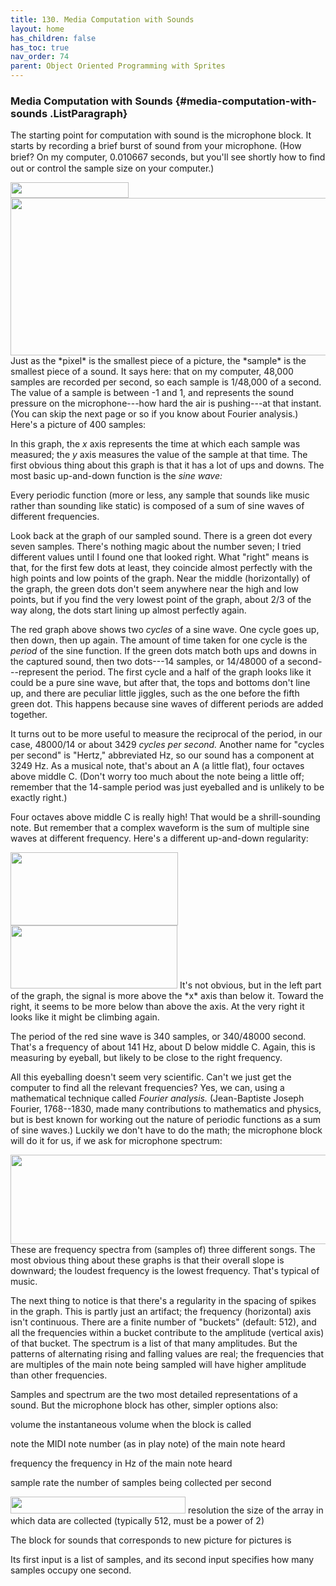 ```yaml
---
title: 130. Media Computation with Sounds 
layout: home
has_children: false
has_toc: true
nav_order: 74
parent: Object Oriented Programming with Sprites
---
```


### Media Computation with Sounds {#media-computation-with-sounds .ListParagraph}

The starting point for computation with sound is the microphone block.
It starts by recording a brief burst of sound from your microphone. (How
brief? On my computer, 0.010667 seconds, but you'll see shortly how to
ﬁnd out or control the sample size on your computer.)

<img src="/snap-manual/assets/images/image826.png" style="width:189px; height:25px">
<img src="/snap-manual/assets/images/image827.png" style="width:576px; height:252px">
Just as the *pixel* is the smallest piece
of a picture, the *sample* is the smallest piece of a sound. It says
here: that on my computer, 48,000 samples are recorded per second, so
each sample is 1/48,000 of a second. The value of a sample is between -1
and 1, and represents the sound pressure on the microphone---how hard
the air is pushing---at that instant. (You can skip the next page or so
if you know about Fourier analysis.) Here's a picture of 400 samples:

In this graph, the *x* axis represents the time at which each sample was
measured; the *y* axis measures the value of the sample at that time.
The first obvious thing about this graph is that it has a lot of ups and
downs. The most basic up-and-down function is the *sine wave:*

Every periodic function (more or less, any sample that sounds like music
rather than sounding like static) is composed of a sum of sine waves of
different frequencies.

Look back at the graph of our sampled sound. There is a green dot every
seven samples. There's nothing magic about the number seven; I tried
different values until I found one that looked right. What "right" means
is that, for the first few dots at least, they coincide almost perfectly
with the high points and low points of the graph. Near the middle
(horizontally) of the graph, the green dots don't seem anywhere near the
high and low points, but if you find the very lowest point of the graph,
about 2/3 of the way along, the dots start lining up almost perfectly
again.

The red graph above shows two *cycles* of a sine wave. One cycle goes
up, then down, then up again. The amount of time taken for one cycle is
the *period* of the sine function. If the green dots match both ups and
downs in the captured sound, then two dots---14 samples, or 14/48000 of
a second---represent the period. The first cycle and a half of the graph
looks like it could be a pure sine wave, but after that, the tops and
bottoms don't line up, and there are peculiar little jiggles, such as
the one before the fifth green dot. This happens because sine waves of
different periods are added together.

It turns out to be more useful to measure the reciprocal of the period,
in our case, 48000/14 or about 3429 *cycles per second.* Another name
for "cycles per second" is "Hertz," abbreviated Hz, so our sound has a
component at 3249 Hz. As a musical note, that's about an A (a little
flat), four octaves above middle C. (Don't worry too much about the note
being a little off; remember that the 14-sample period was just
eyeballed and is unlikely to be exactly right.)

Four octaves above middle C is really high! That would be a
shrill-sounding note. But remember that a complex waveform is the sum of
multiple sine waves at different frequency. Here's a different
up-and-down regularity:

<img src="/snap-manual/assets/images/image828.png" style="width:268px; height:117px">
<img src="/snap-manual/assets/images/image829.png" style="width:267px; height:101px">
It's not obvious, but in the left part of
the graph, the signal is more above the *x* axis than below it. Toward
the right, it seems to be more below than above the axis. At the very
right it looks like it might be climbing again.

The period of the red sine wave is 340 samples, or 340/48000 second.
That's a frequency of about 141 Hz, about D below middle C. Again, this
is measuring by eyeball, but likely to be close to the right frequency.

All this eyeballing doesn't seem very scientific. Can't we just get the
computer to find all the relevant frequencies? Yes, we can, using a
mathematical technique called *Fourier analysis.* (Jean-Baptiste Joseph
Fourier, 1768--1830, made many contributions to mathematics and physics,
but is best known for working out the nature of periodic functions as a
sum of sine waves.) Luckily we don't have to do the math; the microphone
block will do it for us, if we ask for microphone spectrum:

<img src="/snap-manual/assets/images/image830.png" style="width:719px; height:143px">
These are frequency spectra from (samples
of) three different songs. The most obvious thing about these graphs is
that their overall slope is downward; the loudest frequency is the
lowest frequency. That's typical of music.

The next thing to notice is that there's a regularity in the spacing of
spikes in the graph. This is partly just an artifact; the frequency
(horizontal) axis isn't continuous. There are a finite number of
"buckets" (default: 512), and all the frequencies within a bucket
contribute to the amplitude (vertical axis) of that bucket. The spectrum
is a list of that many amplitudes. But the patterns of alternating
rising and falling values are real; the frequencies that are multiples
of the main note being sampled will have higher amplitude than other
frequencies.

Samples and spectrum are the two most detailed representations of a
sound. But the microphone block has other, simpler options also:

volume the instantaneous volume when the block is called

note the MIDI note number (as in play note) of the main note heard

frequency the frequency in Hz of the main note heard

sample rate the number of samples being collected per second

<img src="/snap-manual/assets/images/image258.png" style="width:280px; height:27px">
resolution the size of the array in which data are
collected (typically 512, must be a power of 2)

The block for sounds that corresponds to new picture for pictures is

Its first input is a list of samples, and its second input specifies how
many samples occupy one second.

